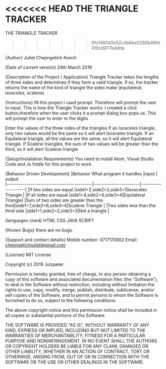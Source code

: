 <<<<<<< HEAD
 THE TRIANGLE TRACKER
=======
THE TRIANGLE TRACKER
>>>>>>> 0fc149342e52cdb9be0280b48fd419cd977b4dda

{Author}
Juliet Chepngetich Koech

{Date of current version}
24th March 2019

{Description of the Project / Application}
Triangle Tracker takes the lengths of three sides and determines if they form a valid triangle. If so, the tracker returns the name of the kind of triangle the sides make (equilateral, isosceles, scalene)

 {Instructions}
 IN this project i used prompt. Therefore will prompt the user to input. This is how the Triangle Tracker works:
 I created a click button,therefore when the user clicks it a prompt dialog box pops us. This will prompt the user to enter to the digits

 Enter the values of the three sides of the triangles
 If an Isosceles triangle, only two values would be the same so it will alert Isosceles triangle.
 If an Equilateral triangle, all the values are the same, so it will alert Equilateral triangle.
 If Scalene triangles, the sum of two values will be greater than the third, so it will alert Scalene triangle


{Setup/Installation Requirements}
You need to install Atom, Visual Studio Code and Js fiddle for this project to work.

{Behavior Driven Development}
|Behavior What program it handles           |input                  | output           
|-------------------------------------------|-----------------------|--------------------|
|If two sides are equal                     |side1=2,side2=2,side3=1|Isosceles Triangle  |
|If all sides are equal                     |side1=4,side2=4,side3=4|Equilateral Triangle|
|Sum of two sides are greater than the third|side1=7,side2=6,side3=4|Scalene Triangle    |
|Two sides less than the third side         |side1=1,side2=2,side3=3|Not a triangle      |



{languages Used}
HTML
CSS
JAVA SCRIPT

{Known Bugs}
there are no bugs.

 {Support and contact details}
Mobile number: 0717170902
Email: chepngetichjuliet@gmail.com

{License}
MIT License

Copyright (c) 2019 Julzpeter

Permission is hereby granted, free of charge, to any person obtaining a copy
of this software and associated documentation files (the "Software"), to deal
in the Software without restriction, including without limitation the rights
to use, copy, modify, merge, publish, distribute, sublicense, and/or sell
copies of the Software, and to permit persons to whom the Software is
furnished to do so, subject to the following conditions:

The above copyright notice and this permission notice shall be included in all
copies or substantial portions of the Software.

THE SOFTWARE IS PROVIDED "AS IS", WITHOUT WARRANTY OF ANY KIND, EXPRESS OR
IMPLIED, INCLUDING BUT NOT LIMITED TO THE WARRANTIES OF MERCHANTABILITY,
FITNESS FOR A PARTICULAR PURPOSE AND NONINFRINGEMENT. IN NO EVENT SHALL THE
AUTHORS OR COPYRIGHT HOLDERS BE LIABLE FOR ANY CLAIM, DAMAGES OR OTHER
LIABILITY, WHETHER IN AN ACTION OF CONTRACT, TORT OR OTHERWISE, ARISING FROM,
OUT OF OR IN CONNECTION WITH THE SOFTWARE OR THE USE OR OTHER DEALINGS IN THE
SOFTWARE.
